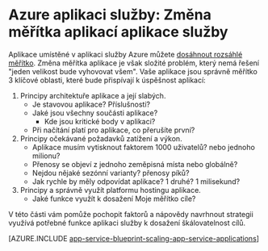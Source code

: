 <properties
    pageTitle="Azure aplikaci služby: Změna měřítka aplikací aplikace služby"
    description="Další výhody a nevýhody skryté nastavení velikosti aplikace v aplikaci služby."
    keywords="aplikace služby azure aplikace služby měřítko scalable, plán služeb aplikací, aplikací služby náklady"
    services="app-service"
    documentationCenter=""
    authors="btardif"
    manager="wpickett"
    editor=""/>

<tags
    ms.service="app-service"
    ms.workload="na"
    ms.tgt_pltfrm="na"
    ms.devlang="na"
    ms.topic="article"
    ms.date="10/07/2016"
    ms.author="byvinyal"/>

# <a name="azure-app-service-scaling-app-service-applications"></a>Azure aplikaci služby: Změna měřítka aplikací aplikace služby

Aplikace umístěné v aplikaci služby Azure můžete [dosáhnout rozsáhlé měřítko](https://azure.microsoft.com/blog/canadian-broadcasting-corporation-radio-canada-leverage-azure-for-smooth-election-coverage/).
Změna měřítka aplikace je však složité problém, který nemá řešení "jeden velikost bude vyhovovat všem". Vaše aplikace jsou správně měřítko 3 klíčové oblasti, které bude přispívají k úspěšnost aplikací:

1. Principy architektuře aplikace a její slabých.
    * Je stavovou aplikace? Příslušnosti?
    * Jaké jsou všechny součásti aplikace?
        * Kde jsou kritické body v aplikaci?
    * Při načítání platí pro aplikace, co přerušíte první?
2. Principy očekávané požadavků zatížení a výkon.
    * Aplikace musím vytisknout faktorem 1000 uživatelů? nebo jednoho milionu?
    * Přenosy se objeví z jednoho zeměpisná místa nebo globálně?
    * Nejdou nějaké sezónní varianty? přenosy píků?
    * Jak rychle by měly odpovídat aplikace? 1 druhé? 1 milisekund?
3. Principy a správně využít platformu hostingu aplikace.
    * Jaké funkce využít k dosažení Moje měřítko cíle?

V této části vám pomůže pochopit faktorů a nápovědy navrhnout strategii využívá potřebné funkce aplikaci služby k dosažení škálovatelnost cílů.

[AZURE.INCLUDE [app-service-blueprint-scaling-app-service-applications](../../includes/app-service-blueprint-scaling-app-service-applications.md)]
